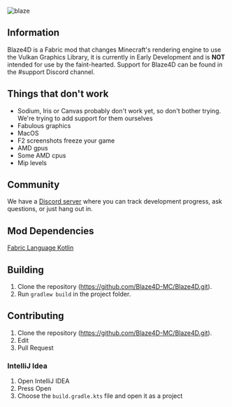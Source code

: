 ![blaze](https://user-images.githubusercontent.com/68126718/125143247-71be4580-e0f0-11eb-88bc-070eb2838435.png)

## Information 
Blaze4D is a Fabric mod that changes Minecraft's rendering engine to use the Vulkan Graphics Library, it is currently in
Early Development and is **NOT** intended for use by the faint-hearted. Support for Blaze4D can be found in the #support
Discord channel.

## Things that don't work
- Sodium, Iris or Canvas probably don't work yet, so don't bother trying. We're trying to add support for them ourselves
- Fabulous graphics
- MacOS
- F2 screenshots freeze your game
- AMD gpus
- Some AMD cpus
- Mip levels

## Community
We have a [Discord server](https://discord.gg/H93wJePuWf) where you can track development progress, ask questions, or just hang out in.

## Mod Dependencies
[Fabric Language Kotlin](https://modrinth.com/mod/fabric-language-kotlin)

## Building
1. Clone the repository (https://github.com/Blaze4D-MC/Blaze4D.git).
2. Run ``gradlew build`` in the project folder.

## Contributing
1. Clone the repository (https://github.com/Blaze4D-MC/Blaze4D.git).
2. Edit
3. Pull Request

### IntelliJ Idea
1. Open IntelliJ IDEA
2. Press Open
3. Choose the ``build.gradle.kts`` file and open it as a project
